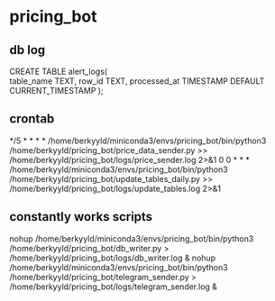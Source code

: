# pricing_bot

db log
-------

CREATE TABLE alert_logs(  
    table_name TEXT,
    row_id TEXT,
    processed_at TIMESTAMP DEFAULT CURRENT_TIMESTAMP
);


crontab
-------
*/5 * * * * /home/berkyyld/miniconda3/envs/pricing_bot/bin/python3 /home/berkyyld/pricing_bot/price_data_sender.py >> /home/berkyyld/pricing_bot/logs/price_sender.log 2>&1
0 0 * * * /home/berkyyld/miniconda3/envs/pricing_bot/bin/python3 /home/berkyyld/pricing_bot/update_tables_daily.py  >> /home/berkyyld/pricing_bot/logs/update_tables.log 2>&1

constantly works scripts
------------------------
nohup /home/berkyyld/miniconda3/envs/pricing_bot/bin/python3 /home/berkyyld/pricing_bot/db_writer.py > /home/berkyyld/pricing_bot/logs/db_writer.log &
nohup /home/berkyyld/miniconda3/envs/pricing_bot/bin/python3 /home/berkyyld/pricing_bot/telegram_sender.py > /home/berkyyld/pricing_bot/logs/telegram_sender.log &

